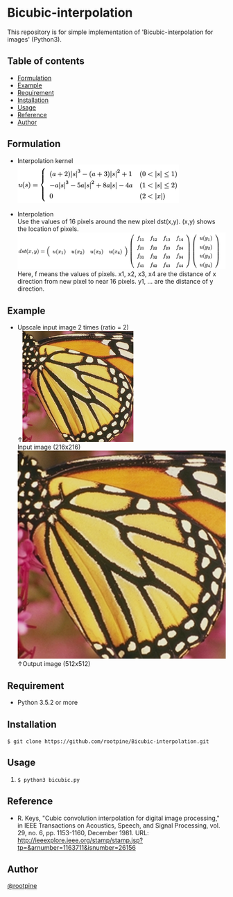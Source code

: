 # Bicubic-interpolation
This repository is for simple implementation of 'Bicubic-interpolation for images' (Python3). 

## Table of contents
  * [Formulation](#Formulation)
  * [Example](#Example)
  * [Requirement](#Requirement)
  * [Installation](#Installation)
  * [Usage](#Usage)
  * [Reference](#Reference)
  * [Author](#Author)
  
## Formulation
  * Interpolation kernel  
  ![Formulation](./formulation.png)  
  
  * Interpolation  
  Use the values of 16 pixels around the new pixel dst(x,y). (x,y) shows the location of pixels. 
  ![Formulation2](./formulation2.png)  
  Here, f means the values of pixels. x1, x2, x3, x4 are the distance of x direction from new pixel to near 16 pixels. y1, ... are the distance of y direction. 
  
## Example
  * Upscale input image 2 times (ratio = 2)    
  ↑![Input image](./butterfly.png)  
  Input image (216x216)   
  ![Output image](./bicubic_butterfly.png)  
  ↑Output image (512x512)
  
## Requirement
  * Python 3.5.2 or more 

## Installation
  `$ git clone https://github.com/rootpine/Bicubic-interpolation.git`

## Usage
   1. `$ python3 bicubic.py`

## Reference
  * R. Keys, "Cubic convolution interpolation for digital image processing," in IEEE Transactions on Acoustics, Speech, and Signal Processing, vol. 29, no. 6, pp. 1153-1160, December 1981. URL: <http://ieeexplore.ieee.org/stamp/stamp.jsp?tp=&arnumber=1163711&isnumber=26156>


## Author
  [@rootpine](https://github.com/rootpine/)
